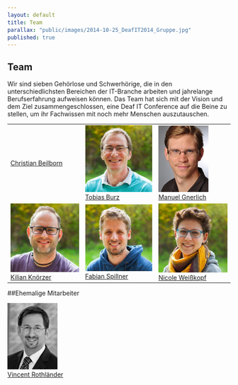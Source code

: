 ```yaml
---
layout: default
title: Team
parallax: "public/images/2014-10-25_DeafIT2014_Gruppe.jpg"
published: true
---
```




## Team

Wir sind sieben Gehörlose und Schwerhörige, die in den unterschiedlichsten Bereichen der IT-Branche arbeiten und jahrelange Berufserfahrung aufweisen können. Das Team hat sich mit der Vision und dem Ziel zusammengeschlossen, eine Deaf IT Conference auf die Beine zu stellen, um ihr Fachwissen mit noch mehr Menschen auszutauschen.

<table>
	<tr>
		<td><a href="/team/christian-beilborn">Christian Beilborn</a></td>
		<td><a href="/team/tobias-burz"><img src="/public/images/tobias_200px.jpg"><br>Tobias Burz</a></td>
		<td><a href="/team/manuel-gnerlich"><img src="/public/images/magn_small.jpg"><br>Manuel Gnerlich</a></td>
	</tr>
	<tr>
		<td><a href="/team/kilian-knoerzer"><img src="/public/images/kilian_200px.jpg"><br>Kilian Knörzer</a></td>
		<td><a href="/team/fabian-spillner"><img src="/public/images/fabian_200px.jpg"><br>Fabian Spillner</a></td>
		<td><a href="/team/nicole-weisskopf"><img src="/public/images/nicole_200px.jpg"><br>Nicole Weißkopf</a></td>
	</tr>
	<tr>
	</tr>
</table>

##Ehemalige Mitarbeiter

<a href="/team/vincent-rothlaender"><img src="/public/images/viro_small.jpg"><br>Vincent Rothländer</a>
